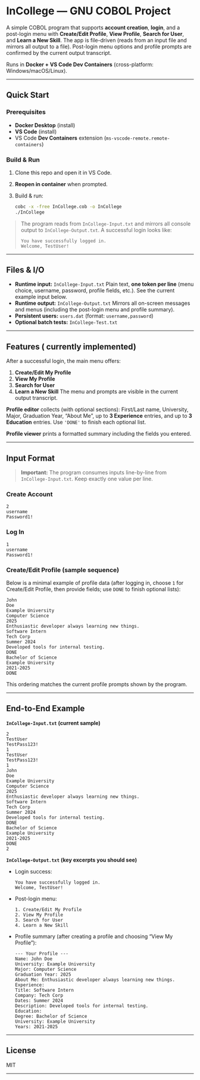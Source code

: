 # InCollege — GNU COBOL Project

A simple COBOL program that supports **account creation**, **login**, and a post-login menu with **Create/Edit Profile**, **View Profile**, **Search for User**, and **Learn a New Skill**. The app is file-driven (reads from an input file and mirrors all output to a file). Post-login menu options and profile prompts are confirmed by the current output transcript.

Runs in **Docker + VS Code Dev Containers** (cross-platform: Windows/macOS/Linux).

---

## Quick Start

### Prerequisites

* **Docker Desktop** (install)
* **VS Code** (install)
* VS Code **Dev Containers** extension (`ms-vscode-remote.remote-containers`)

### Build & Run

1. Clone this repo and open it in VS Code.
2. **Reopen in container** when prompted.
3. Build & run:

   ```bash
   cobc -x -free InCollege.cob -o InCollege
   ./InCollege
   ```

> The program reads from `InCollege-Input.txt` and mirrors all console output to `InCollege-Output.txt`. A successful login looks like:
>
> ```
> You have successfully logged in.
> Welcome, TestUser!
> ```
>
>

---

## Files & I/O

* **Runtime input:** `InCollege-Input.txt`
  Plain text, **one token per line** (menu choice, username, password, profile fields, etc.). See the current example input below.
* **Runtime output:** `InCollege-Output.txt`
  Mirrors all on-screen messages and menus (including the post-login menu and profile summary).
* **Persistent users:** `users.dat` (format: `username,password`)
* **Optional batch tests:** `InCollege-Test.txt`

---

## Features ( currently implemented)

After a successful login, the main menu offers:

1. **Create/Edit My Profile**
2. **View My Profile**
3. **Search for User**
4. **Learn a New Skill**
   The menu and prompts are visible in the current output transcript.

**Profile editor** collects (with optional sections): First/Last name, University, Major, Graduation Year, “About Me”, up to **3 Experience** entries, and up to **3 Education** entries. Use `'DONE'` to finish each optional list.

**Profile viewer** prints a formatted summary including the fields you entered.

---

## Input Format

> **Important:** The program consumes inputs line-by-line from `InCollege-Input.txt`. Keep exactly one value per line.

### Create Account

```
2
username
Password1!
```

### Log In

```
1
username
Password1!
```

### Create/Edit Profile (sample sequence)

Below is a minimal example of profile data (after logging in, choose `1` for Create/Edit Profile, then provide fields; use `DONE` to finish optional lists):

```
John
Doe
Example University
Computer Science
2025
Enthusiastic developer always learning new things.
Software Intern
Tech Corp
Summer 2024
Developed tools for internal testing.
DONE
Bachelor of Science
Example University
2021-2025
DONE
```

This ordering matches the current profile prompts shown by the program.

---

## End-to-End Example

**`InCollege-Input.txt` (current sample)**

```
2
TestUser
TestPass123!
1
TestUser
TestPass123!
1
John
Doe
Example University
Computer Science
2025
Enthusiastic developer always learning new things.
Software Intern
Tech Corp
Summer 2024
Developed tools for internal testing.
DONE
Bachelor of Science
Example University
2021-2025
DONE
2
```



**`InCollege-Output.txt` (key excerpts you should see)**

* Login success:

  ```
  You have successfully logged in.
  Welcome, TestUser!
  ```



* Post-login menu:

  ```
  1. Create/Edit My Profile
  2. View My Profile
  3. Search for User
  4. Learn a New Skill
  ```



* Profile summary (after creating a profile and choosing “View My Profile”):

  ```
  --- Your Profile ---
  Name: John Doe
  University: Example University
  Major: Computer Science
  Graduation Year: 2025
  About Me: Enthusiastic developer always learning new things.
  Experience:
  Title: Software Intern
  Company: Tech Corp
  Dates: Summer 2024
  Description: Developed tools for internal testing.
  Education:
  Degree: Bachelor of Science
  University: Example University
  Years: 2021-2025
  ```



---


## License

MIT

---
